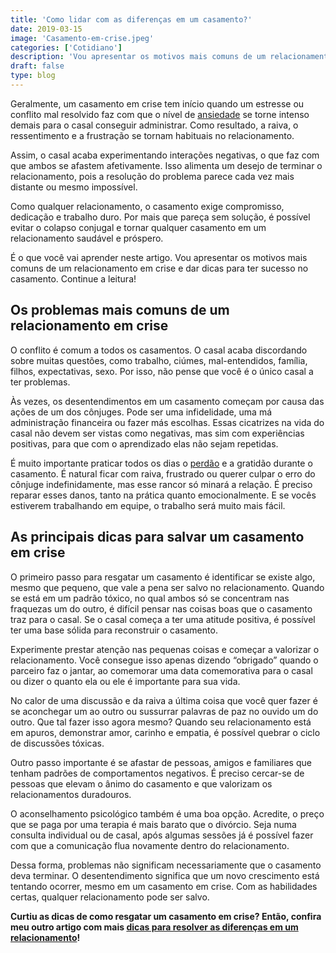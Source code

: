 ```yaml
---
title: 'Como lidar com as diferenças em um casamento?'
date: 2019-03-15
image: 'Casamento-em-crise.jpeg'
categories: ['Cotidiano']
description: 'Vou apresentar os motivos mais comuns de um relacionamento em crise e dar dicas para ter sucesso no casamento. Continue a leitura!'
draft: false
type: blog
---
```


Geralmente, um casamento em crise tem início quando um estresse ou conflito mal resolvido faz com que o nível de [ansiedade](/como-e-feito-o-tratamento-da-ansiedade/) se torne intenso demais para o casal conseguir administrar. Como resultado, a raiva, o ressentimento e a frustração se tornam habituais no relacionamento.

Assim, o casal acaba experimentando interações negativas, o que faz com que ambos se afastem afetivamente. Isso alimenta um desejo de terminar o relacionamento, pois a resolução do problema parece cada vez mais distante ou mesmo impossível.

Como qualquer relacionamento, o casamento exige compromisso, dedicação e trabalho duro. Por mais que pareça sem solução, é possível evitar o colapso conjugal e tornar qualquer casamento em um relacionamento saudável e próspero.

É o que você vai aprender neste artigo. Vou apresentar os motivos mais comuns de um relacionamento em crise e dar dicas para ter sucesso no casamento. Continue a leitura!

## Os problemas mais comuns de um relacionamento em crise

O conflito é comum a todos os casamentos. O casal acaba discordando sobre muitas questões, como trabalho, ciúmes, mal-entendidos, família, filhos, expectativas, sexo. Por isso, não pense que você é o único casal a ter problemas.

Às vezes, os desentendimentos em um casamento começam por causa das ações de um dos cônjuges. Pode ser uma infidelidade, uma má administração financeira ou fazer más escolhas. Essas cicatrizes na vida do casal não devem ser vistas como negativas, mas sim com experiências positivas, para que com o aprendizado elas não sejam repetidas.

É muito importante praticar todos os dias o [perdão](/como-perdoar-alguem-que-te-magoou/) e a gratidão durante o casamento. É natural ficar com raiva, frustrado ou querer culpar o erro do cônjuge indefinidamente, mas esse rancor só minará a relação. É preciso reparar esses danos, tanto na prática quanto emocionalmente. E se vocês estiverem trabalhando em equipe, o trabalho será muito mais fácil.

## As principais dicas para salvar um casamento em crise

O primeiro passo para resgatar um casamento é identificar se existe algo, mesmo que pequeno, que vale a pena ser salvo no relacionamento. Quando se está em um padrão tóxico, no qual ambos só se concentram nas fraquezas um do outro, é difícil pensar nas coisas boas que o casamento traz para o casal. Se o casal começa a ter uma atitude positiva, é possível ter uma base sólida para reconstruir o casamento.

Experimente prestar atenção nas pequenas coisas e começar a valorizar o relacionamento. Você consegue isso apenas dizendo “obrigado” quando o parceiro faz o jantar, ao comemorar uma data comemorativa para o casal ou dizer o quanto ela ou ele é importante para sua vida.

No calor de uma discussão e da raiva a última coisa que você quer fazer é se aconchegar um ao outro ou sussurrar palavras de paz no ouvido um do outro. Que tal fazer isso agora mesmo? Quando seu relacionamento está em apuros, demonstrar amor, carinho e empatia, é possível quebrar o ciclo de discussões tóxicas.

Outro passo importante é se afastar de pessoas, amigos e familiares que tenham padrões de comportamentos negativos. É preciso cercar-se de pessoas que elevam o ânimo do casamento e que valorizam os relacionamentos duradouros.

O aconselhamento psicológico também é uma boa opção. Acredite, o preço que se paga por uma terapia é mais barato que o divórcio. Seja numa consulta individual ou de casal, após algumas sessões já é possível fazer com que a comunicação flua novamente dentro do relacionamento.

Dessa forma, problemas não significam necessariamente que o casamento deva terminar. O desentendimento significa que um novo crescimento está tentando ocorrer, mesmo em um casamento em crise. Com as habilidades certas, qualquer relacionamento pode ser salvo.

**Curtiu as dicas de como resgatar um casamento em crise? Então, confira meu outro artigo com mais [dicas para resolver as diferenças em um relacionamento](/dificuldades-no-casamento-dicas-para-resolver-as-diferencas/)!**
